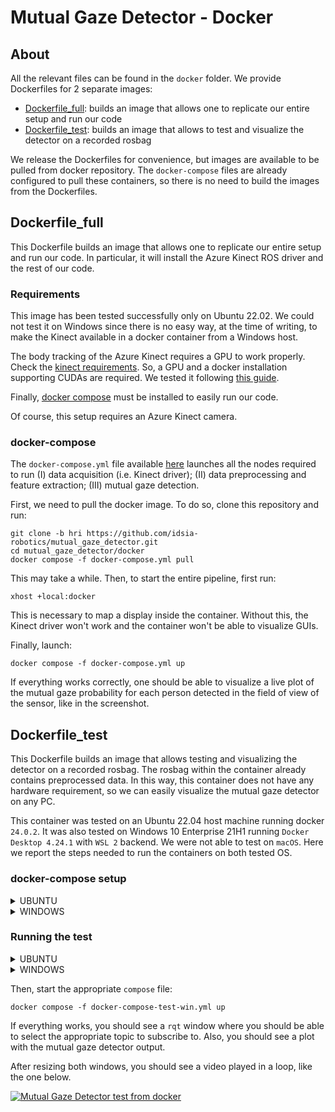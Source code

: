 Mutual Gaze Detector - Docker
==============

## About

All the relevant files can be found in the `docker` folder.
We provide Dockerfiles for 2 separate images:
* [Dockerfile_full](#dockerfile_full): builds an image that allows one to replicate our entire setup and run our code
* [Dockerfile_test](#dockerfile_test): builds an image that allows to test and visualize the detector on a recorded rosbag

We release the Dockerfiles for convenience, but images are available to be pulled from docker repository. The `docker-compose` files are already configured to pull these containers, so  there is no need to build the images from the Dockerfiles.


## Dockerfile_full

This Dockerfile builds an image that allows one to replicate our entire setup and run our code. In particular, it will install the Azure Kinect ROS driver and the rest of our code.

### Requirements
This image has been tested successfully only on Ubuntu 22.02. We could not test it on Windows since there is no easy way, at the time of writing, to make the Kinect available in a docker container from a Windows host.

The body tracking of the Azure Kinect requires a GPU to work properly. Check the [kinect requirements](https://learn.microsoft.com/en-us/azure/kinect-dk/system-requirements).
So, a GPU and a docker installation supporting CUDAs are required. We tested it following [this guide](https://linuxhint.com/use-nvidia-gpu-docker-containers-ubuntu-22-04-lts/).

Finally, [docker compose](https://docs.docker.com/compose/install/) must be installed to easily run our code.

Of course, this setup requires an Azure Kinect camera.

### docker-compose
The `docker-compose.yml` file available [here](docker-compose.yml) launches all the nodes required to run (I) data acquisition (i.e. Kinect driver); (II) data preprocessing and feature extraction; (III) mutual gaze detection.

First, we need to pull the docker image. To do so, clone this repository and run:

```
git clone -b hri https://github.com/idsia-robotics/mutual_gaze_detector.git
cd mutual_gaze_detector/docker
docker compose -f docker-compose.yml pull
```

This may take a while. Then, to start the entire pipeline, first run:
```
xhost +local:docker
```
This is necessary to map a display inside the container. Without this, the Kinect driver won't work and the container won't be able to visualize GUIs.

Finally, launch:
```
docker compose -f docker-compose.yml up
```
If everything works correctly, one should be able to visualize a live plot of the mutual gaze probability for each person detected in the field of view of the sensor, like in the screenshot.

## Dockerfile_test
This Dockerfile builds an image that allows testing and visualizing the detector on a recorded rosbag. The rosbag within the container already contains preprocessed data. In this way, this container does not have any hardware requirement, so we can easily visualize the mutual gaze detector on any PC.

This container was tested on an Ubuntu 22.04 host machine running docker `24.0.2`. It was also tested on Windows 10 Enterprise 21H1 running `Docker Desktop 4.24.1` with `WSL 2` backend. We were not able to test on `macOS`.
Here we report the steps needed to run the containers on both tested OS.

### docker-compose setup

<details>
  <summary>UBUNTU</summary>
  
  1. Install [docker](https://docs.docker.com/get-docker) and [docker-compose](https://docs.docker.com/compose/install/). Check also this [post-install paragraph](https://docs.docker.com/engine/install/linux-postinstall/#manage-docker-as-a-non-root-user) to manage docker as a non-root user (otherwise remember to run all docker commands with `sudo`).
  2. Clone this repository locally.
  3. Step into the `docker` folder of the repository and pull the container:
   ```
   git clone -b hri https://github.com/idsia-robotics/mutual_gaze_detector.git
   cd mutual_gaze_detector/docker
   docker compose -f docker-compose-test.yml pull
   ```
   
</details>

<details>
  <summary>WINDOWS</summary>
  
  1. Install [docker](https://docs.docker.com/desktop/windows/install/) using `Windows Subsystem for Linux (WSL2)` backend. `docker-compose` is included in this installation.
  2. Install [VcXsrv Windows X Server](https://sourceforge.net/projects/vcxsrv/). This is needed to get GUI apps running from Linux containers.
  3. Open a terminal.
  4. Clone this repository locally.
  5. Step into the `docker` folder and then in each subfolder to pull the container for each component.
   ```
   git clone -b hri https://github.com/idsia-robotics/mutual_gaze_detector.git
   cd mutual_gaze_detector
   cd docker
   docker compose -f docker-compose-test-win.yml pull
   ```
   
</details>


### Running the test

<details>
  <summary>UBUNTU</summary>

First, we map a display within the container. Run:
```
xhost +local:docker
```
Then, start the appropriate `compose` file:
```
docker compose -f docker-compose-test.yml up
```

</details>

<details>
  <summary>WINDOWS</summary>

First, we map a display within the container.
1. Start XLaunch
2. Leave default settings and press `Next` (Multiple windows, Display number -1)
3. Leave default settings and press `Next` (Start no client)
4. Remove the flag from `Native opengl` and press `Next`
5. Press `Finish`
</details>

Then, start the appropriate `compose` file:
```
docker compose -f docker-compose-test-win.yml up
```

If everything works, you should see a `rqt` window where you should be able to select the appropriate topic to subscribe to. Also, you should see a plot with the mutual gaze detector output.

After resizing both windows, you should see a video played in a loop, like the one below.


[![Mutual Gaze Detector test from docker](https://github.com/idsia-robotics/mutual_gaze_detector/blob/hri/assets/readme_docker.gif)](https://raw.githubusercontent.com/idsia-robotics/mutual_gaze_detector/hri/assets/readme_docker.mp4)
